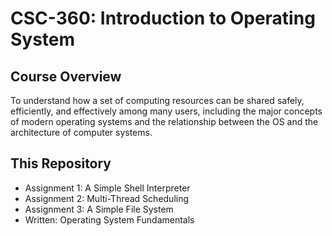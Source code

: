 # CSC-360: Introduction to Operating System

## Course Overview
To understand how a set of computing resources can be shared safely, efficiently, and effectively among many users, including the major concepts 
of modern operating systems and the relationship between the OS and the architecture of computer systems.

## This Repository 
- Assignment 1: A Simple Shell Interpreter 
- Assignment 2: Multi-Thread Scheduling
- Assignment 3: A Simple File System 
- Written: Operating System Fundamentals
